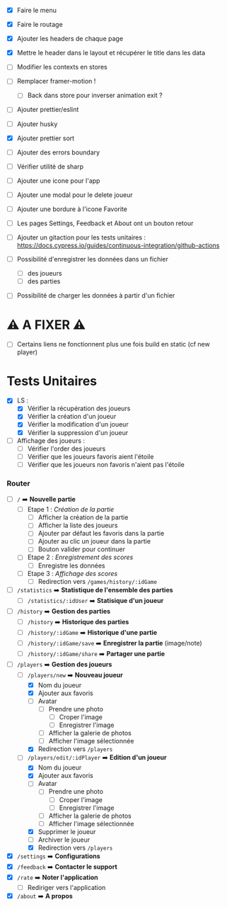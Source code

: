- [x] Faire le menu
- [x] Faire le routage
- [x] Ajouter les headers de chaque page
- [x] Mettre le header dans le layout et récupérer le title dans les data

- [ ] Modifier les contexts en stores
- [ ] Remplacer framer-motion !
  - [ ] Back dans store pour inverser animation exit ?
- [ ] Ajouter prettier/eslint
- [ ] Ajouter husky
- [x] Ajouter prettier sort
- [ ] Ajouter des errors boundary
- [ ] Vérifier utilité de sharp
- [ ] Ajouter une icone pour l'app
- [ ] Ajouter une modal pour le delete joueur
- [ ] Ajouter une bordure à l'icone Favorite
- [ ] Les pages Settings, Feedback et About ont un bouton retour 
- [ ] Ajouter un gitaction pour les tests unitaires : https://docs.cypress.io/guides/continuous-integration/github-actions

- [ ] Possibilité d'enregistrer les données dans un fichier
  - [ ] des joueurs
  - [ ] des parties
- [ ] Possibilité de charger les données à partir d'un fichier

# ⚠️ A FIXER ⚠️

- [ ] Certains liens ne fonctionnent plus une fois build en static (cf new player)

# Tests Unitaires

- [x] LS :
  - [x] Vérifier la récupération des joueurs
  - [x] Vérifier la création d'un joueur
  - [x] Vérifier la modification d'un joueur
  - [x] Vérifier la suppression d'un joueur
- [ ] Affichage des joueurs :
  - [ ] Vérifier l'order des joueurs
  - [ ] Vérifier que les joueurs favoris aient l'étoile
  - [ ] Vérifier que les joueurs non favoris n'aient pas l'étoile

### Router

- [ ] `/` ➡️ **Nouvelle partie** 
  - [ ] Etape 1 : *Création de la partie*
    - [ ] Afficher la création de la partie
    - [ ] Afficher la liste des joueurs
    - [ ] Ajouter par défaut les favoris dans la partie
    - [ ] Ajouter au clic un joueur dans la partie
    - [ ] Bouton valider pour continuer
  - [ ] Etape 2 : *Enregistrement des scores*
    - [ ] Enregistre les données
  - [ ] Etape 3 : *Affichage des scores*
    - [ ] Redirection vers `/games/history/:idGame`
- [ ] `/statistics` ➡️ **Statistique de l'ensemble des parties** 
  - [ ] `/statistics/:idUser` ➡️ **Statisique d'un joueur**
- [ ] `/history` ➡️ **Gestion des parties**
  - [ ] `/history` ➡️ **Historique des parties**
  - [ ] `/history/:idGame` ➡️ **Historique d'une partie**
  - [ ] `/history/:idGame/save` ➡️ **Enregistrer la partie** (image/note)
  - [ ] `/history/:idGame/share` ➡️ **Partager une partie**
- [ ] `/players` ➡️ **Gestion des joueurs**
  - [ ] `/players/new` ➡️ **Nouveau joueur**
    - [x] Nom du joueur
    - [x] Ajouter aux favoris
    - [ ] Avatar
      - [ ] Prendre une photo
        - [ ] Croper l'image
        - [ ] Enregistrer l'image
      - [ ] Afficher la galerie de photos
      - [ ] Afficher l'image sélectionnée
    - [x] Redirection vers `/players`
  - [ ] `/players/edit/:idPlayer` ➡️ **Edition d'un joueur**
    - [x] Nom du joueur
    - [x] Ajouter aux favoris
    - [ ] Avatar
      - [ ] Prendre une photo
        - [ ] Croper l'image
        - [ ] Enregistrer l'image
      - [ ] Afficher la galerie de photos
      - [ ] Afficher l'image sélectionnée
    - [x] Supprimer le joueur
    - [ ] Archiver le joueur
    - [x] Redirection vers `/players`
- [x] `/settings` ➡️ **Configurations**
- [x] `/feedback` ➡️ **Contacter le support**
- [x] `/rate` ➡️ **Noter l'application**
  - [ ] Rediriger vers l'application
- [x] `/about` ➡️ **A propos**